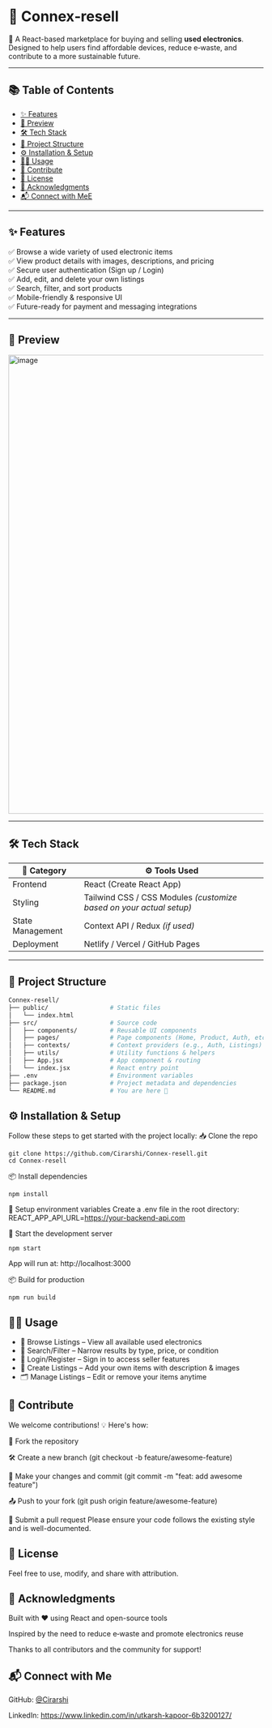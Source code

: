 # 🔁 Connex‑resell

🎯 A React-based marketplace for buying and selling **used electronics**. Designed to help users find affordable devices, reduce e‑waste, and contribute to a more sustainable future.

---

## 📚 Table of Contents

- [✨ Features](#-features)  
- [📸 Preview](#-preview)
- [🛠️ Tech Stack](#-tech-stack)  
- [📁 Project Structure](#-project-structure)  
- [⚙️ Installation & Setup](#️-installation--setup)  
- [🧑‍💻 Usage](#-usage)  
- [🤝 Contribute](#-contribute)  
- [📄 License](#-license)  
- [🙏 Acknowledgments](#-acknowledgments)
- [📬 Connect with MeE](#-connect-with-me)

---

## ✨ Features

✅ Browse a wide variety of used electronic items  
✅ View product details with images, descriptions, and pricing  
✅ Secure user authentication (Sign up / Login)  
✅ Add, edit, and delete your own listings  
✅ Search, filter, and sort products  
✅ Mobile-friendly & responsive UI  
✅ Future-ready for payment and messaging integrations

---

## 📸 Preview
<img width="1899" height="906" alt="image" src="https://github.com/user-attachments/assets/a7534c92-38f3-4683-acd6-9d7e34a950a4" />

---

## 🛠️ Tech Stack

| 🔧 Category      | ⚙️ Tools Used                |
|------------------|------------------------------|
| Frontend         | React (Create React App)     |
| Styling          | Tailwind CSS / CSS Modules *(customize based on your actual setup)* |
| State Management | Context API / Redux *(if used)* |
| Deployment       | Netlify / Vercel / GitHub Pages |

---

## 📁 Project Structure

```bash
Connex-resell/
├── public/                 # Static files
│   └── index.html
├── src/                    # Source code
│   ├── components/         # Reusable UI components
│   ├── pages/              # Page components (Home, Product, Auth, etc.)
│   ├── contexts/           # Context providers (e.g., Auth, Listings)
│   ├── utils/              # Utility functions & helpers
│   ├── App.jsx             # App component & routing
│   └── index.jsx           # React entry point
├── .env                    # Environment variables
├── package.json            # Project metadata and dependencies
└── README.md               # You are here 📄
```

## ⚙️ Installation & Setup

Follow these steps to get started with the project locally:
  📥 Clone the repo
  
    git clone https://github.com/Cirarshi/Connex-resell.git
    cd Connex-resell
  📦 Install dependencies
    
    npm install
  🔐 Setup environment variables
  Create a .env file in the root directory:
    REACT_APP_API_URL=https://your-backend-api.com

  🚀 Start the development server
    
    npm start
  App will run at: http://localhost:3000

  📦 Build for production
    
    npm run build

## 🧑‍💻 Usage
- 👀 Browse Listings – View all available used electronics
- 🔎 Search/Filter – Narrow results by type, price, or condition
- 🔐 Login/Register – Sign in to access seller features
- 📝 Create Listings – Add your own items with description & images
- 🗂️ Manage Listings – Edit or remove your items anytime

## 🤝 Contribute
We welcome contributions! 💡 Here's how:

🔱 Fork the repository

🛠 Create a new branch (git checkout -b feature/awesome-feature)

💬 Make your changes and commit (git commit -m "feat: add awesome feature")

📤 Push to your fork (git push origin feature/awesome-feature)

📩 Submit a pull request
Please ensure your code follows the existing style and is well-documented.

## 📄 License
Feel free to use, modify, and share with attribution.

## 🙏 Acknowledgments

Built with ❤️ using React and open-source tools

Inspired by the need to reduce e‑waste and promote electronics reuse

Thanks to all contributors and the community for support!



## 📬 Connect with Me
GitHub: [@Cirarshi](https://github.com/Cirarshi)

LinkedIn: https://www.linkedin.com/in/utkarsh-kapoor-6b3200127/
